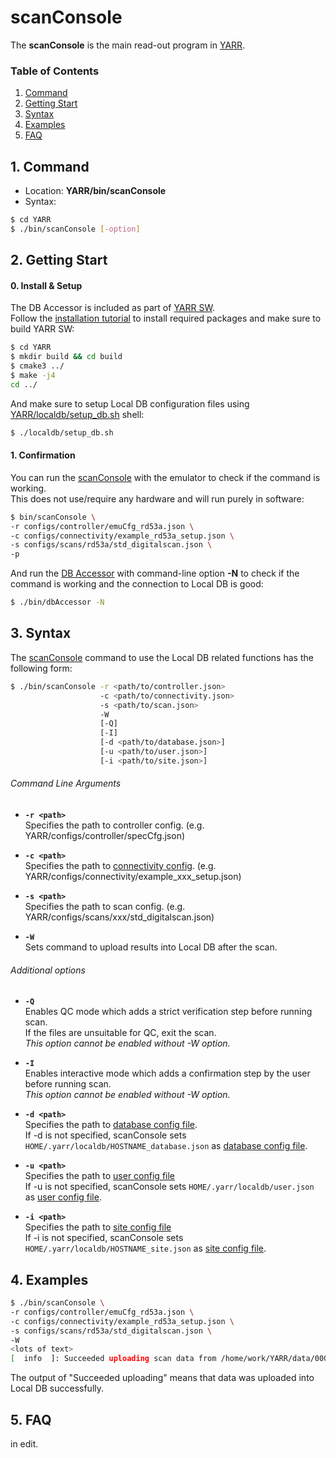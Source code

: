 # scanConsole

The **scanConsole** is the main read-out program in [YARR](https://yarr.readthedocs.io/en/latest/).

### Table of Contents

1. [Command](#1-command)
2. [Getting Start](#2-getting-start)
3. [Syntax](#3-syntax)
4. [Examples](#4-examples)
5. [FAQ](#5-faq)

## 1. Command

- Location: **YARR/bin/scanConsole**
- Syntax:

```bash
$ cd YARR
$ ./bin/scanConsole [-option]
```

## 2. Getting Start

#### 0. Install & Setup

The DB Accessor is included as part of [YARR SW](https://gitlab.cern.ch/YARR/YARR).<br>
Follow the [installation tutorial](installation.md) to install required packages and make sure to build YARR SW:

```bash
$ cd YARR
$ mkdir build && cd build
$ cmake3 ../
$ make -j4
cd ../
```

And make sure to setup Local DB configuration files using [YARR/localdb/setup_db.sh](setup-db.md) shell:

```bash
$ ./localdb/setup_db.sh
```

#### 1. Confirmation

You can run the [scanConsole](scanconsole.md) with the emulator to check if the command is working.<br>
This does not use/require any hardware and will run purely in software:

```bash
$ bin/scanConsole \
-r configs/controller/emuCfg_rd53a.json \
-c configs/connectivity/example_rd53a_setup.json \
-s configs/scans/rd53a/std_digitalscan.json \
-p
```

And run the [DB Accessor](accessor.md) with command-line option **-N** to check if the command is working and the connection to Local DB is good:

```bash
$ ./bin/dbAccessor -N
```

## 3. Syntax

The [scanConsole](scanconsole.md) command to use the Local DB related functions has the following form:

```bash
$ ./bin/scanConsole -r <path/to/controller.json>
                    -c <path/to/connectivity.json>
                    -s <path/to/scan.json>
                    -W
                    [-Q]
                    [-I]
                    [-d <path/to/database.json>]
                    [-u <path/to/user.json>]
                    [-i <path/to/site.json>]
```

###### Command Line Arguments

- **``-r <path>``**<br>
Specifies the path to controller config. (e.g. YARR/configs/controller/specCfg.json)

- **``-c <path>``**<br>
Specifies the path to [connectivity config](connectivity-config.md). (e.g. YARR/configs/connectivity/example_xxx_setup.json)

- **``-s <path>``**<br>
Specifies the path to scan config. (e.g. YARR/configs/scans/xxx/std_digitalscan.json)

- **``-W``**<br>
Sets command to upload results into Local DB after the scan.

###### Additional options

- **``-Q``**<br>
Enables QC mode which adds a strict verification step before running scan.<br>
If the files are unsuitable for QC, exit the scan.<br>
_This option cannot be enabled without -W option._

- **``-I``**<br>
Enables interactive mode which adds a confirmation step by the user before running scan.<br>
_This option cannot be enabled without -W option._

- **``-d <path>``**<br>
Specifies the path to [database config file](database-config.md).<br>
If -d is not specified, scanConsole sets `HOME/.yarr/localdb/HOSTNAME_database.json` as [database config file](database-config.md).

- **``-u <path>``**<br>
Specifies the path to [user config file](user-config.md)<br>
If -u is not specified, scanConsole sets `HOME/.yarr/localdb/user.json` as [user config file](user-config.md).

- **``-i <path>``**<br>
Specifies the path to [site config file](site-config.md)<br>
If -i is not specified, scanConsole sets `HOME/.yarr/localdb/HOSTNAME_site.json` as [site config file](site-config.md).

## 4. Examples

```bash
$ ./bin/scanConsole \
-r configs/controller/emuCfg_rd53a.json \
-c configs/connectivity/example_rd53a_setup.json \
-s configs/scans/rd53a/std_digitalscan.json \
-W
<lots of text>
[  info  ]: Succeeded uploading scan data from /home/work/YARR/data/000004_std_digitalscan
```
The output of "Succeeded uploading" means that data was uploaded into Local DB successfully.

## 5. FAQ

in edit.
